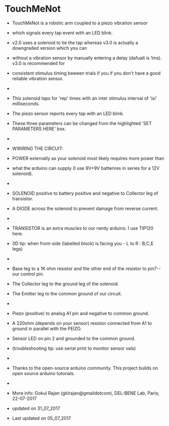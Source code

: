 # TouchMeNot

 * TouchMeNot is a robotic arm coupled to a piezo vibration sensor 
 * which signals every tap event with an LED blink.
 
 * v2.0 uses a solenoid to tie the tap whereas v3.0 is actually a downgraded version which you can
 * without a vibration sensor by manually entering a delay (dafualt is 1ms). v3.0 is recommended for
 * consistent stimulus timing beween trials if you if you don't have a good reliable vibration sensor.
 * 
 * This solenoid taps for 'rep' times with an inter stimulus interval of 'isi' milliseconds. 
 * The piezo sensor reports every tap with an LED blink. 
 * These three parameters can be changed from the highlighted 'SET PARAMETERS HERE' box.
 * 
 * WWIRING THE CIRCUIT:
 * POWER externally as your solenoid most likely requires more power than 
 * what the arduino can supply (I use 9V+9V batterires in series for a 12V solenoid).
 * 
 * SOLENOID positive to battery positive and negative to Collector leg of transistor. 
 * A DIODE across the solenoid to prevent damage from reverse current.
 * 
 * TRANSISTOR is an extra muscles to our nerdy arduino. I use TIP120 here.
 * (ID tip: when front-side (labelled block) is facing you - L to R : B;C,E legs)
 * 
 * Base leg to a 1K ohm resistor and the other end of the resistor to pin7-- our control pin.
 * The Collector leg to the ground leg of the solenoid.
 * The Emitter leg to the common ground of our circuit.
 * 
 * Piezo (positive) to analog A1 pin and negative to common ground.
 * A 220ohm (depends on your sensor) resistor connected from A1 to ground in parallel with the PEIZO.
 * Sensor LED on pin 2 and grounded to the common ground.
 * (troubleshooting tip: use serial print to monitor sensor vals)
 * 
 * Thanks to the open-source arduino community. This project builds on open source arduino tutorials.
 * 
 * More info: Gokul Rajan (gklrajan@gmaildotcom), DEL-BENE Lab, Paris; 22-07-2017
 * updated on 31_07_2017
 * Last updated on 05_07_2017
